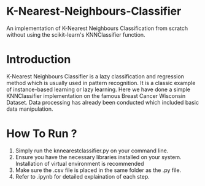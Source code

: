 # K-Nearest-Neighbours-Classifier
An implementation of K-Nearest Neighbours Classification from scratch without using the scikit-learn's KNNClassifier function.

# Introduction

K-Nearest Neighbours Classifier is a lazy classification and regression method which is usually used in pattern recognition. It is a classic example of instance-based learning or lazy learning. Here we have done a simple KNNClassifier implementation on the famous Breast Cancer Wisconsin Dataset. Data processing has already been conducted which included basic data manipulation. 

# How To Run ?

1. Simply run the knnearestclassifier.py on your command line.
2. Ensure you have the necessary libraries installed on your system. Installation of virtual environment is recommended
3. Make sure the .csv file is placed in the same folder as the .py file.
4. Refer to .ipynb for detailed explaination of each step. 
